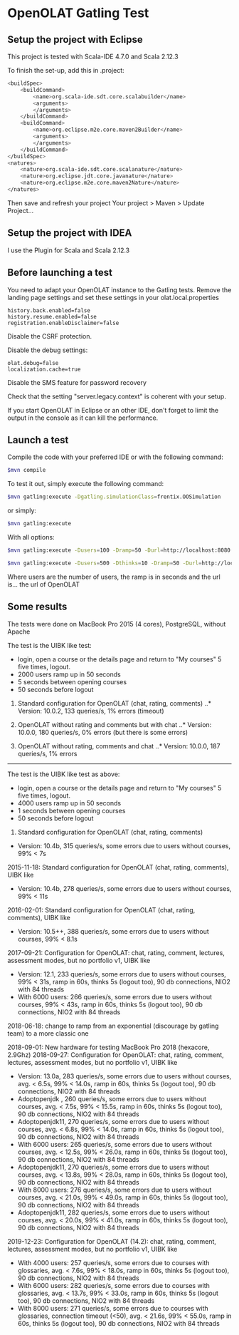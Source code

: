# OpenOLAT Gatling Test


## Setup the project with Eclipse

This project is tested with Scala-IDE 4.7.0 and Scala 2.12.3

To finish the set-up, add this in .project:

```bash
<buildSpec>
	<buildCommand>
		<name>org.scala-ide.sdt.core.scalabuilder</name>
		<arguments>
		</arguments>
	</buildCommand>
	<buildCommand>
		<name>org.eclipse.m2e.core.maven2Builder</name>
		<arguments>
		</arguments>
	</buildCommand>
</buildSpec>
<natures>
	<nature>org.scala-ide.sdt.core.scalanature</nature>
	<nature>org.eclipse.jdt.core.javanature</nature>
	<nature>org.eclipse.m2e.core.maven2Nature</nature>
</natures> 
```
	
Then save and refresh your project Your project > Maven > Update Project...

## Setup the project with IDEA

I use the Plugin for Scala and Scala 2.12.3

## Before launching a test

You need to adapt your OpenOLAT instance to the Gatling tests. Remove the landing page
settings and set these settings in your olat.local.properties

```
history.back.enabled=false
history.resume.enabled=false
registration.enableDisclaimer=false
```

Disable the CSRF protection.

Disable the debug settings:

```
olat.debug=false
localization.cache=true
```

Disable the SMS feature for password recovery

Check that the setting "server.legacy.context" is coherent with your setup.

If you start OpenOLAT in Eclipse or an other IDE, don't forget to limit the 
output in the console as it can kill the performance.

## Launch a test

Compile the code with your preferred IDE or with the following command:

```bash
$mvn compile
```

To test it out, simply execute the following command:

```bash
$mvn gatling:execute -Dgatling.simulationClass=frentix.OOSimulation
```

or simply:

```bash
$mvn gatling:execute
```

With all options:

```bash
$mvn gatling:execute -Dusers=100 -Dramp=50 -Durl=http://localhost:8080 -Dgatling.simulationClass=frentix.OOSimulation
```

```bash
$mvn gatling:execute -Dusers=500 -Dthinks=10 -Dramp=50 -Durl=http://localhost:8081 -Dgatling.simulationClass=frentix.QTI21Simulation
```

Where users are the number of users, the ramp is in seconds and the url is... the url of OpenOLAT

## Some results

The tests were done  on MacBook Pro 2015 (4 cores), PostgreSQL, without Apache

The test is the UIBK like test:
- login, open a course or the details page and return to "My courses" 5 five times, logout.
- 2000 users ramp up in 50 seconds
- 5 seconds between opening courses
- 50 seconds before logout

1. Standard configuration for OpenOLAT (chat, rating, comments)
..* Version: 10.0.2, 133 queries/s, 1% errors (timeout)

2. OpenOLAT without rating and comments but with chat
..* Version: 10.0.0, 180 queries/s, 0% errors (but there is some errors)
   
3. OpenOLAT without rating, comments and chat
..* Version: 10.0.0, 187 queries/s, 1% errors

--------------------------------------------------

The test is the UIBK like test as above:
- login, open a course or the details page and return to "My courses" 5 five times, logout.
- 4000 users ramp up in 50 seconds
- 1 seconds between opening courses
- 50 seconds before logout

1. Standard configuration for OpenOLAT (chat, rating, comments)
- Version: 10.4b, 315 queries/s, some errors due to users without courses, 99% < 7s
   

2015-11-18: Standard configuration for OpenOLAT (chat, rating, comments), UIBK like
- Version: 10.4b, 278 queries/s, some errors due to users without courses, 99% < 11s
   
2016-02-01: Standard configuration for OpenOLAT (chat, rating, comments), UIBK like
- Version: 10.5++, 388 queries/s, some errors due to users without courses, 99% < 8.1s
 
2017-09-21: Configuration for OpenOLAT: chat, rating, comment, lectures, assessment modes, but no portfolio v1, UIBK like
- Version: 12.1, 233 queries/s, some errors due to users without courses, 99% < 31s, ramp in 60s, thinks 5s (logout too), 90 db connections, NIO2 with 84 threads
- With 6000 users: 266 queries/s, some errors due to users without courses, 99% < 43s, ramp in 60s, thinks 5s (logout too), 90 db connections, NIO2 with 84 threads
   
2018-06-18: change to ramp from an exponential (discourage by gatling team) to a more classic one

2018-09-01: New hardware for testing MacBook Pro 2018 (hexacore, 2.9Ghz)
2018-09-27: Configuration for OpenOLAT: chat, rating, comment, lectures, assessment modes, but no portfolio v1, UIBK like
- Version: 13.0a,  283 queries/s, some errors due to users without courses, avg. <  6.5s, 99% < 14.0s, ramp in 60s, thinks 5s (logout too), 90 db connections, NIO2 with 84 threads
- Adoptopenjdk  ,  260 queries/s, some errors due to users without courses, avg. <  7.5s, 99% < 15.5s, ramp in 60s, thinks 5s (logout too), 90 db connections, NIO2 with 84 threads
- Adoptopenjdk11,  270 queries/s, some errors due to users without courses, avg. <  6.8s, 99% < 14.0s, ramp in 60s, thinks 5s (logout too), 90 db connections, NIO2 with 84 threads
- With 6000 users: 265 queries/s, some errors due to users without courses, avg. < 12.5s, 99% < 26.0s, ramp in 60s, thinks 5s (logout too), 90 db connections, NIO2 with 84 threads
- Adoptopenjdk11,  270 queries/s, some errors due to users without courses, avg. < 13.8s, 99% < 28.0s, ramp in 60s, thinks 5s (logout too), 90 db connections, NIO2 with 84 threads
- With 8000 users: 276 queries/s, some errors due to users without courses, avg. < 21.0s, 99% < 49.0s, ramp in 60s, thinks 5s (logout too), 90 db connections, NIO2 with 84 threads
- Adoptopenjdk11,  282 queries/s, some errors due to users without courses, avg. < 20.0s, 99% < 41.0s, ramp in 60s, thinks 5s (logout too), 90 db connections, NIO2 with 84 threads

2019-12-23: Configuration for OpenOLAT (14.2): chat, rating, comment, lectures, assessment modes, but no portfolio v1, UIBK like
- With 4000 users: 257 queries/s, some errors due to courses with glossaries, avg. < 7.6s, 99% < 18.0s, ramp in 60s, thinks 5s (logout too), 90 db connections, NIO2 with 84 threads
- With 6000 users: 282 queries/s, some errors due to courses with glossaries, avg. < 13.7s, 99% < 33.0s, ramp in 60s, thinks 5s (logout too), 90 db connections, NIO2 with 84 threads
- With 8000 users: 271 queries/s, some errors due to courses with glossaries, connection timeout (<50), avg. < 21.6s, 99% < 55.0s, ramp in 60s, thinks 5s (logout too), 90 db connections, NIO2 with 84 threads


